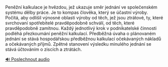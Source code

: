 
Peněžní kalkulace je hvězdou, jež ukazuje směr jednání ve společenském systému dělby práce. Je to kompas člověka, který se účastní výroby. Počítá, aby odlišil výnosné oblasti výroby od těch, jež jsou ztrátové, ty, které svrchovaní spotřebitelé pravděpodobně schválí, od těch, které pravděpodobně zamítnou. Každý jednotlivý krok v podnikatelské činnosti podléhá přezkoumání peněžní kalkulací. Předběžná úvaha o plánovaném jednání se stává hospodářskou předběžnou kalkulací očekávaných nákladů a očekávaných příjmů. Zpětné stanovení výsledku minulého jednání se stává účtováním o ziscích a ztrátách.

[🔊 Poslechnout audio](/data/7-paragraphs/audio/chapter_45/para_005-Penn-kalkulace-je-hvzdou-je-ukazuje-smr-jed.mp3)
